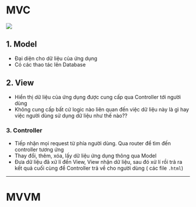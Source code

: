 # MVC
![](https://www.w3schools.in/wp-content/uploads/2019/03/MVC-Architecture.png)

## 1. Model
* Đại diện cho dữ liệu của ứng dụng
* Có các thao tác lên Database

## 2. View
* Hiển thị dữ liệu của ứng dụng được cung cấp qua Controller tới người dùng
* Không cung cấp bất cứ logic nào liên quan đến việc dữ liệu này là gì hay việc người dùng sử dụng dữ liệu như thế nào??

### 3. Controller
* Tiếp nhận mọi request từ phía người dùng. Qua router để tìm đến controller tương ứng
* Thay đổi, thêm, xóa, lấy dữ liệu ứng dụng thông qua Model
* Đưa dữ liệu đã xử lí đến View, View nhận dữ liệu, sau đó xử lí rồi trả ra kết quả cuối cùng để Controller trả về cho người dùng ( các file `.html`)

-----------------------

# MVVM
